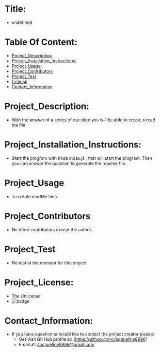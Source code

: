 
# Title:
*    undefined

# Table Of Content:
* [Project_Description:](#Project_Description:)
* [Project_Installation_Instructions:](#Project_Installation_Instructions:)
* [Project_Usage:](#Project_Usage)
* [Project_Contributors](#Project_Contributors)
* [Project_Test](#Project_Test)
* [License](#Project_license:)
* [Contact_Information](#Contact_Information:)

# Project_Description:
* With the answer of a series of question you will be able to create a read me file

# Project_Installation_Instructions: 
* Start the program with node index.js , that will start the program. Then you can answer the question to generate the readme file.

# Project_Usage
* To create readMe files 

# Project_Contributors
* No other contributors except the author.

# Project_Test
* No test at the moment for this project

# Project_License:
* The Unlicense
* ![badge](https://img.shields.io/static/v1?label=Project_License&message=The_Unlicense&color=teal)

# Contact_Information:
* If you have question or would like to contact the project creator please:
    * Get Visit Git Hub profile at: (https://github.com/Jacqueline8996)
    * Email at: Jacqueline8996@gmail.com

        